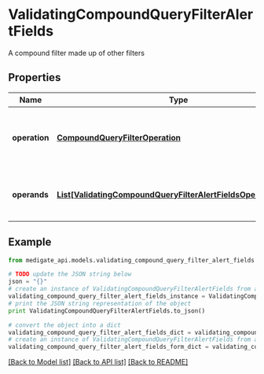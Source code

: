 # ValidatingCompoundQueryFilterAlertFields

A compound filter made up of other filters

## Properties
Name | Type | Description | Notes
------------ | ------------- | ------------- | -------------
**operation** | [**CompoundQueryFilterOperation**](CompoundQueryFilterOperation.md) | Operation that is applied to join &#x60;operands&#x60; together | 
**operands** | [**List[ValidatingCompoundQueryFilterAlertFieldsOperandsInner]**](ValidatingCompoundQueryFilterAlertFieldsOperandsInner.md) | Other filters to join together using &#x60;operation&#x60; | 

## Example

```python
from medigate_api.models.validating_compound_query_filter_alert_fields import ValidatingCompoundQueryFilterAlertFields

# TODO update the JSON string below
json = "{}"
# create an instance of ValidatingCompoundQueryFilterAlertFields from a JSON string
validating_compound_query_filter_alert_fields_instance = ValidatingCompoundQueryFilterAlertFields.from_json(json)
# print the JSON string representation of the object
print ValidatingCompoundQueryFilterAlertFields.to_json()

# convert the object into a dict
validating_compound_query_filter_alert_fields_dict = validating_compound_query_filter_alert_fields_instance.to_dict()
# create an instance of ValidatingCompoundQueryFilterAlertFields from a dict
validating_compound_query_filter_alert_fields_form_dict = validating_compound_query_filter_alert_fields.from_dict(validating_compound_query_filter_alert_fields_dict)
```
[[Back to Model list]](../README.md#documentation-for-models) [[Back to API list]](../README.md#documentation-for-api-endpoints) [[Back to README]](../README.md)


